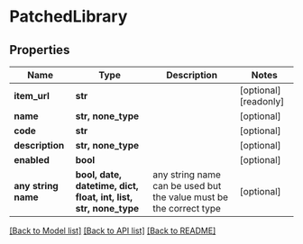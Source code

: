# PatchedLibrary


## Properties
Name | Type | Description | Notes
------------ | ------------- | ------------- | -------------
**item_url** | **str** |  | [optional] [readonly] 
**name** | **str, none_type** |  | [optional] 
**code** | **str** |  | [optional] 
**description** | **str, none_type** |  | [optional] 
**enabled** | **bool** |  | [optional] 
**any string name** | **bool, date, datetime, dict, float, int, list, str, none_type** | any string name can be used but the value must be the correct type | [optional]

[[Back to Model list]](../README.md#documentation-for-models) [[Back to API list]](../README.md#documentation-for-api-endpoints) [[Back to README]](../README.md)


